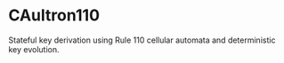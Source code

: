 # CAultron110
Stateful key derivation using Rule 110 cellular automata and deterministic key evolution.
